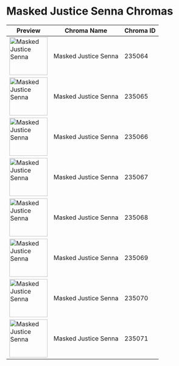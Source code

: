 # Masked Justice Senna Chromas

| Preview | Chroma Name | Chroma ID |
|---|---|---|
| <img src='https://raw.communitydragon.org/latest/plugins/rcp-be-lol-game-data/global/default/v1/champion-chroma-images/235/235064.png' alt='Masked Justice Senna' width='100'> | Masked Justice Senna | 235064 |
| <img src='https://raw.communitydragon.org/latest/plugins/rcp-be-lol-game-data/global/default/v1/champion-chroma-images/235/235065.png' alt='Masked Justice Senna' width='100'> | Masked Justice Senna | 235065 |
| <img src='https://raw.communitydragon.org/latest/plugins/rcp-be-lol-game-data/global/default/v1/champion-chroma-images/235/235066.png' alt='Masked Justice Senna' width='100'> | Masked Justice Senna | 235066 |
| <img src='https://raw.communitydragon.org/latest/plugins/rcp-be-lol-game-data/global/default/v1/champion-chroma-images/235/235067.png' alt='Masked Justice Senna' width='100'> | Masked Justice Senna | 235067 |
| <img src='https://raw.communitydragon.org/latest/plugins/rcp-be-lol-game-data/global/default/v1/champion-chroma-images/235/235068.png' alt='Masked Justice Senna' width='100'> | Masked Justice Senna | 235068 |
| <img src='https://raw.communitydragon.org/latest/plugins/rcp-be-lol-game-data/global/default/v1/champion-chroma-images/235/235069.png' alt='Masked Justice Senna' width='100'> | Masked Justice Senna | 235069 |
| <img src='https://raw.communitydragon.org/latest/plugins/rcp-be-lol-game-data/global/default/v1/champion-chroma-images/235/235070.png' alt='Masked Justice Senna' width='100'> | Masked Justice Senna | 235070 |
| <img src='https://raw.communitydragon.org/latest/plugins/rcp-be-lol-game-data/global/default/v1/champion-chroma-images/235/235071.png' alt='Masked Justice Senna' width='100'> | Masked Justice Senna | 235071 |
